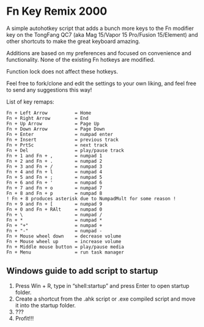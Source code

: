 # Fn Key Remix 2000

A simple autohotkey script that adds a bunch more keys to the Fn modifier key on the TongFang QC7 (aka Mag 15/Vapor 15 Pro/Fusion 15/Element) and other shortcuts to make the great keyboard amazing.

Additions are based on my preferences and focused on convenience and functionality. None of the existing Fn hotkeys are modified.

Function lock does not affect these hotkeys.

Feel free to fork/clone and edit the settings to your own liking, and feel free to send any suggestions this way!

List of key remaps:

```
Fn + Left Arrow          = Home
Fn + Right Arrow         = End
Fn + Up Arrow            = Page Up
Fn + Down Arrow          = Page Down
Fn + Enter               = numpad enter
Fn + Insert              = previous track
Fn + PrtSc               = next track
Fn + Del                 = play/pause track
Fn + 1 and Fn + ,        = numpad 1
Fn + 2 and Fn + .        = numpad 2
Fn + 3 and Fn + /        = numpad 3
Fn + 4 and Fn + l        = numpad 4
Fn + 5 and Fn + ;        = numpad 5
Fn + 6 and Fn + '        = numpad 6
Fn + 7 and Fn + o        = numpad 7
Fn + 8 and Fn + p        = numpad 8
! Fn + 8 produces asterisk due to NumpadMult for some reason !
Fn + 9 and Fn + [        = numpad 9
Fn + 0 and Fn + RAlt     = numpad 0
Fn + \                   = numpad /
Fn + *                   = numpad *
Fn + "+"                 = numpad +
Fn + "-"                 = numpad -
Fn + Mouse wheel down    = decrease volume
Fn + Mouse wheel up      = increase volume
Fn + Middle mouse button = play/pause media
Fn + Menu                = run task manager
```

## Windows guide to add script to startup

1. Press Win + R, type in “shell:startup” and press Enter to open startup folder.
2. Create a shortcut from the .ahk script or .exe compiled script and move it into the startup folder.
3. ???
4. Profit!!!